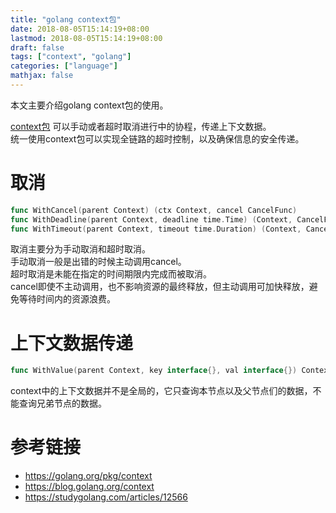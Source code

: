 ```yaml
---
title: "golang context包"
date: 2018-08-05T15:14:19+08:00
lastmod: 2018-08-05T15:14:19+08:00
draft: false
tags: ["context", "golang"]
categories: ["language"]
mathjax: false
---
```


本文主要介绍golang context包的使用。  
<!--more-->

[context包](https://golang.org/pkg/context) 可以手动或者超时取消进行中的协程，传递上下文数据。  
统一使用context包可以实现全链路的超时控制，以及确保信息的安全传递。  

# 取消
```go
func WithCancel(parent Context) (ctx Context, cancel CancelFunc)
func WithDeadline(parent Context, deadline time.Time) (Context, CancelFunc)
func WithTimeout(parent Context, timeout time.Duration) (Context, CancelFunc)
```
取消主要分为手动取消和超时取消。  
手动取消一般是出错的时候主动调用cancel。  
超时取消是未能在指定的时间期限内完成而被取消。  
cancel即使不主动调用，也不影响资源的最终释放，但主动调用可加快释放，避免等待时间内的资源浪费。  

# 上下文数据传递
```go
func WithValue(parent Context, key interface{}, val interface{}) Context
```
context中的上下文数据并不是全局的，它只查询本节点以及父节点们的数据，不能查询兄弟节点的数据。  

# 参考链接
- https://golang.org/pkg/context
- https://blog.golang.org/context
- https://studygolang.com/articles/12566
